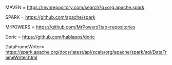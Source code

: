 MAVEN = https://mvnrepository.com/search?q=org.apache.spark

SPARK = https://github.com/apache/spark

MrPOWERS = https://github.com/MrPowers?tab=repositories

Doric = https://github.com/hablapps/doric

DataFrameWriter=
https://spark.apache.org/docs/latest/api/scala/org/apache/spark/sql/DataFrameWriter.html


